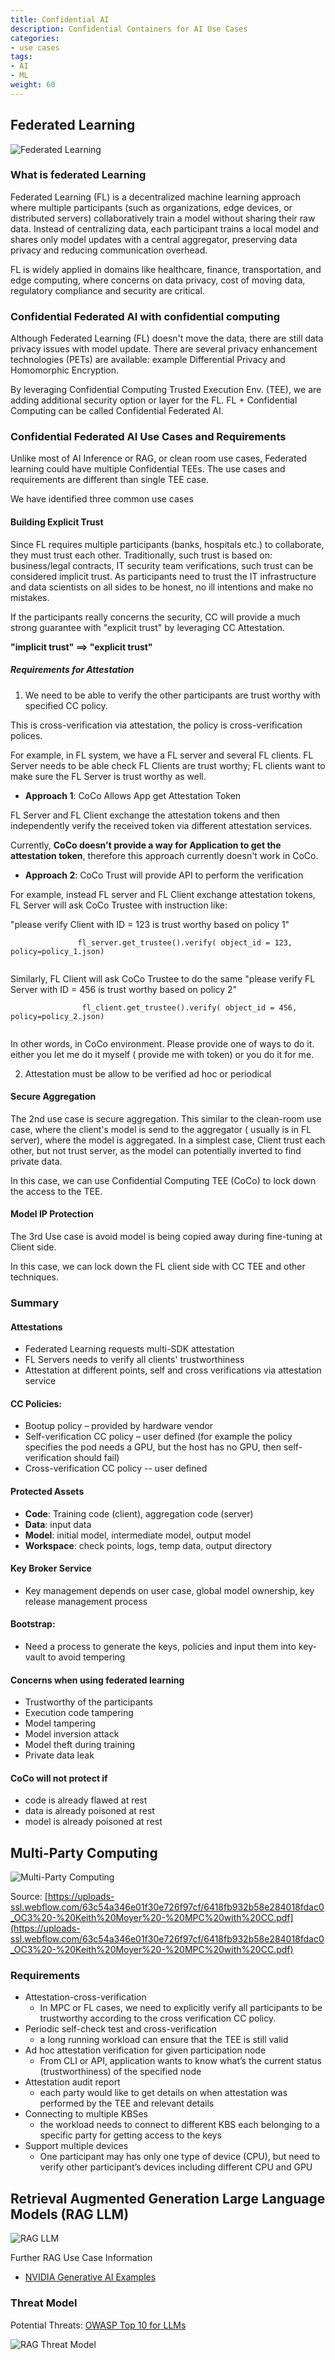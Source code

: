 ```yaml
---
title: Confidential AI
description: Confidential Containers for AI Use Cases
categories:
- use cases
tags:
- AI 
- ML
weight: 60
---
```

 
## Federated Learning

![Federated Learning](/img/FederatedLearning.png)

### What is federated Learning 

Federated Learning (FL) is a decentralized machine learning approach where multiple participants (such as organizations, edge devices, or distributed servers) collaboratively train a model without sharing their raw data. Instead of centralizing data, each participant trains a local model and shares only model updates with a central aggregator, preserving data privacy and reducing communication overhead.

FL is widely applied in domains like healthcare, finance, transportation, and edge computing, where concerns on data privacy, cost of moving data, regulatory compliance and security are critical.

### Confidential Federated AI with confidential computing

Although Federated Learning (FL) doesn't move the data, there are still data privacy issues with model update. There are several privacy enhancement technologies (PETs) are available: example Differential Privacy and Homomorphic Encryption. 

By leveraging Confidential Computing Trusted Execution Env. (TEE), we are adding additional security option or layer for the FL. FL + Confidential Computing can be called Confidential Federated AI. 

### Confidential Federated AI Use Cases and Requirements

Unlike most of AI Inference or RAG, or clean room use cases, Federated learning could have multiple Confidential TEEs.  The use cases and requirements are different than single TEE case.

 We have identified three common use cases

 ####  Building Explicit Trust

Since FL requires  multiple participants (banks, hospitals etc.) to collaborate, they must trust each other.  Traditionally, such trust is based on: business/legal contracts, IT security team verifications, such trust can be considered implicit trust.  As participants need to trust the IT infrastructure and data scientists on all sides to be honest, no ill intentions and make no mistakes. 

If the participants really concerns the security, CC will provide a much strong guarantee with "explicit trust" by leveraging CC Attestation. 

**"implicit trust" ==> "explicit trust"**
   
##### Requirements for Attestation 

1.  We need to be able to verify the other participants are trust worthy with specified CC policy. 

This is cross-verification via attestation, the policy is cross-verification polices. 
 
For example, in FL system, we have a FL server and several FL clients. FL Server needs to be able check FL Clients are trust worthy; FL clients want to make sure the FL Server is trust worthy as well. 

* **Approach 1**: CoCo Allows App get Attestation Token

FL Server and FL Client exchange the attestation tokens and then independently verify the received token via different attestation services. 

Currently, **CoCo doesn't provide a way for Application to get the attestation token**,  therefore this approach currently doesn't work in CoCo. 

* **Approach 2**:  CoCo Trust will provide API to perform the verification 
      
For example,  instead FL server and FL Client exchange attestation tokens,  FL Server will ask CoCo Trustee with instruction like:

"please verify Client with ID = 123 is trust worthy based on policy 1"
            
 ``` 
                fl_server.get_trustee().verify( object_id = 123, policy=policy_1.json) 
          
 ```

Similarly, FL Client will ask CoCo Trustee to do the same 
"please verify FL Server with ID = 456 is trust worthy based on policy 2"
            
``` 
                fl_client.get_trustee().verify( object_id = 456, policy=policy_2.json) 
          
```
In other words, in CoCo environment. Please provide one of ways to do it.        either you let me do it myself ( provide me with token) or you do it for me. 

2. Attestation must be allow to be verified ad hoc or periodical 
        
   
####  Secure Aggregation

The 2nd use case is secure aggregation. This similar to the clean-room use case, where the client's model is send to the aggregator ( usually is in FL server), where the model is aggregated.  In a simplest case, Client trust each other, but not trust server, as the model can potentially inverted to find private data. 

In this case, we can use Confidential Computing TEE  (CoCo) to lock down the access to the TEE. 

  
####  Model IP Protection

The 3rd Use case is avoid model is being copied away during fine-tuning at Client side. 

In this case, we can lock down the FL client side with CC TEE and other techniques. 

### Summary 

#### Attestations
- Federated Learning requests multi-SDK attestation
- FL Servers needs to verify all clients' trustworthiness
- Attestation at different points, self and cross verifications via attestation service

#### CC Policies:
- Bootup policy – provided by hardware vendor
- Self-verification CC policy – user defined (for example the policy specifies the pod needs a GPU, but the host has no GPU, then self-verification should fail)
- Cross-verification CC policy  -- user defined

#### Protected Assets
- **Code**: Training code (client), aggregation code (server)
- **Data**: input data
- **Model**:  initial model, intermediate model, output model
- **Workspace**: check points, logs, temp data, output directory

#### Key Broker Service
- Key management depends on user case, global model ownership, key release management process

#### Bootstrap:
- Need a process to generate the keys, policies and input them into key-vault to avoid tempering

#### Concerns when using federated learning
- Trustworthy of the participants
- Execution code tampering
- Model tampering
- Model inversion attack
- Model theft during training
- Private data leak 

#### CoCo will not protect if
- code is already flawed at rest
- data is already poisoned at rest
- model is already poisoned at rest

## Multi-Party Computing

![Multi-Party Computing](/img/MultiPartyCompute.png)

Source: [https://uploads-ssl.webflow.com/63c54a346e01f30e726f97cf/6418fb932b58e284018fdac0_OC3%20-%20Keith%20Moyer%20-%20MPC%20with%20CC.pdf](https://uploads-ssl.webflow.com/63c54a346e01f30e726f97cf/6418fb932b58e284018fdac0_OC3%20-%20Keith%20Moyer%20-%20MPC%20with%20CC.pdf)


### Requirements
- Attestation-cross-verification
  - In MPC or FL cases, we need to explicitly verify all participants to be trustworthy according to the cross verification CC policy. 
- Periodic self-check test and cross-verification
  - a long running workload can ensure that the TEE is still valid
- Ad hoc attestation verification for given participation node
  - From CLI or API, application wants to know what’s the current status (trustworthiness) of the specified node
- Attestation audit report 
  - each party would like to get details on when attestation was performed by the TEE and relevant details
- Connecting to multiple KBSes
  - the workload needs to connect to different KBS each belonging to a specific party for getting access to the keys
- Support multiple devices
  - One participant may has only one type of device (CPU), but need to verify other participant’s devices including different CPU and GPU

## Retrieval Augmented Generation Large Language Models (RAG LLM)

![RAG LLM](/img/RAG_LLMS.svg)

Further RAG Use Case Information 
- [NVIDIA Generative AI Examples](https://github.com/NVIDIA/GenerativeAIExamples)

### Threat Model
Potential Threats: [OWASP Top 10 for LLMs](https://owasp.org/www-project-top-10-for-large-language-model-applications/)

![RAG Threat Model](/img/RAG_ThreatModel.svg)
